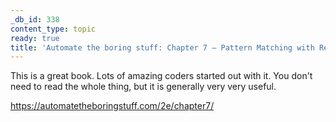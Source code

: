 ```yaml
---
_db_id: 338
content_type: topic
ready: true
title: 'Automate the boring stuff: Chapter 7 – Pattern Matching with Regular Expressions'
---
```


This is a great book. Lots of amazing coders started out with it. You don't need to read the whole thing, but it is generally very very useful.

https://automatetheboringstuff.com/2e/chapter7/